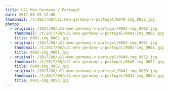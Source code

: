 ```yaml
---
title: U21 Men Germany V Portugal
date: 2017-08-25 12:00
thumbnail: /t/2017/08/u21-men-germany-v-portugal/0040-img_0052.jpg
photos:
  - original: /2017/08/u21-men-germany-v-portugal/0001-img_0002.jpg
    thumbnail: /t/2017/08/u21-men-germany-v-portugal/0001-img_0002.jpg
    title: 0001-img_0002.jpg
  - original: /2017/08/u21-men-germany-v-portugal/0002-img_0001.jpg
    thumbnail: /t/2017/08/u21-men-germany-v-portugal/0002-img_0001.jpg
    title: 0002-img_0001.jpg
  - original: /2017/08/u21-men-germany-v-portugal/0040-img_0052.jpg
    thumbnail: /t/2017/08/u21-men-germany-v-portugal/0040-img_0052.jpg
    title: 0040-img_0052.jpg
  - original: /2017/08/u21-men-germany-v-portugal/0041-img_0053.jpg
    thumbnail: /t/2017/08/u21-men-germany-v-portugal/0041-img_0053.jpg
    title: 0041-img_0053.jpg
---
```

